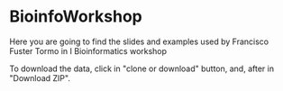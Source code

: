 # BioinfoWorkshop
Here you are going to find the slides and examples used by Francisco Fuster Tormo in I Bioinformatics workshop

To download the data, click in "clone or download" button, and, after in "Download ZIP".
